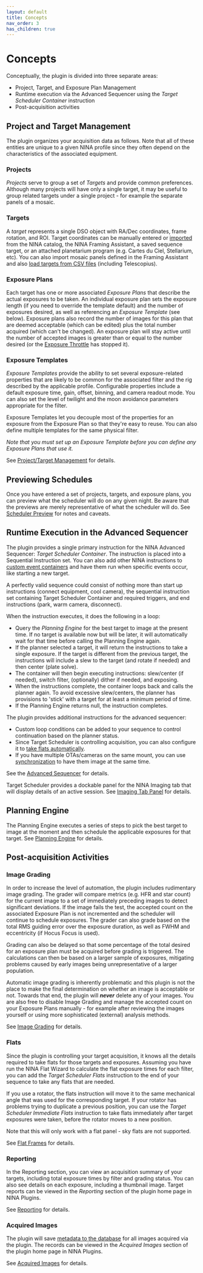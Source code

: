 ```yaml
---
layout: default
title: Concepts
nav_order: 3
has_children: true
---
```


# Concepts

Conceptually, the plugin is divided into three separate areas:
* Project, Target, and Exposure Plan Management
* Runtime execution via the Advanced Sequencer using the _Target Scheduler Container_ instruction
* Post-acquisition activities

## Project and Target Management

The plugin organizes your acquisition data as follows.  Note that all of these entities are unique to a given NINA profile since they often depend on the characteristics of the associated equipment.

### Projects
_Projects_ serve to group a set of _Targets_ and provide common preferences.  Although many projects will have only a single target, it may be useful to group related targets under a single project - for example the separate panels of a mosaic.

### Targets
A _target_ represents a single DSO object with RA/Dec coordinates, frame rotation, and ROI.  Target coordinates can be manually entered or [imported](../target-management/targets.html#target-import) from the NINA catalog, the NINA Framing Assistant, a saved sequence target, or an attached planetarium program (e.g. Cartes du Ciel, Stellarium, etc).  You can also import mosaic panels defined in the Framing Assistant and also [load targets from CSV files](../target-management/targets.html#bulk-target-import) (including Telescopius).

### Exposure Plans
Each target has one or more associated _Exposure Plans_ that describe the actual exposures to be taken.  An individual exposure plan sets the exposure length (if you need to override the template default) and the number of exposures desired, as well as referencing an _Exposure Template_ (see below).  Exposure plans also record the number of images for this plan that are deemed acceptable (which can be edited) plus the total number acquired (which can't be changed).  An exposure plan will stay active until the number of accepted images is greater than or equal to the number desired (or the [Exposure Throttle](../target-management/profiles.html#general-preferences) has stopped it).

### Exposure Templates
_Exposure Templates_ provide the ability to set several exposure-related properties that are likely to be common for the associated filter and the rig described by the applicable profile.  Configurable properties include a default exposure time, gain, offset, binning, and camera readout mode.  You can also set the level of twilight and the moon avoidance parameters appropriate for the filter.

Exposure Templates let you decouple most of the properties for an exposure from the Exposure Plan so that they're easy to reuse.  You can also define multiple templates for the same physical filter.

_Note that you must set up an Exposure Template before you can define any Exposure Plans that use it._


See [Project/Target Management](../target-management/index.html) for details.

## Previewing Schedules

Once you have entered a set of projects, targets, and exposure plans, you can preview what the scheduler will do on any given night.  Be aware that the previews are merely representative of what the scheduler will do.  See [Scheduler Preview](../scheduler-preview.html) for notes and caveats.

## Runtime Execution in the Advanced Sequencer

The plugin provides a single primary instruction for the NINA Advanced Sequencer: _Target Scheduler Container_.  The instruction is placed into a Sequential Instruction set.  You can also add other NINA instructions to [custom event containers](../sequencer/container.html#custom-event-instructions) and have them run when specific events occur, like starting a new target.

A perfectly valid sequence could consist of nothing more than start up instructions (connect equipment, cool camera), the sequential instruction set containing Target Scheduler Container and required triggers, and end instructions (park, warm camera, disconnect).

When the instruction executes, it does the following in a loop:
* Query the _Planning Engine_ for the best target to image at the present time.  If no target is available now but will be later, it will automatically wait for that time before calling the Planning Engine again.
* If the planner selected a target, it will return the instructions to take a single exposure.  If the target is different from the previous target, the instructions will include a slew to the target (and rotate if needed) and then center (plate solve).
* The container will then begin executing instructions: slew/center (if needed), switch filter, (optionally) dither if needed, and exposing.
* When the instructions complete, the container loops back and calls the planner again.  To avoid excessive slew/centers, the planner has provisions to 'stick' with a target for at least a minimum period of time.
* If the Planning Engine returns null, the instruction completes.

The plugin provides additional instructions for the advanced sequencer:
* Custom loop conditions can be added to your sequence to control continuation based on the planner status.
* Since Target Scheduler is controlling acquisition, you can also configure it to [take flats automatically](../flats.html).
* If you have multiple OTAs/cameras on the same mount, you can use [synchronization](../synchronization.html) to have them image at the same time.

See the [Advanced Sequencer](../sequencer/index.html) for details.

Target Scheduler provides a dockable panel for the NINA Imaging tab that will display details of an active session.  See [Imaging Tab Panel](../sequencer/imaging-panel.html) for details.

## Planning Engine

The Planning Engine executes a series of steps to pick the best target to image at the moment and then schedule the applicable exposures for that target.  See [Planning Engine](planning-engine.html) for details.

## Post-acquisition Activities

### Image Grading

In order to increase the level of automation, the plugin includes rudimentary image grading.  The grader will compare metrics (e.g. HFR and star count) for the current image to a set of immediately preceding images to detect significant deviations.  If the image fails the test, the accepted count on the associated Exposure Plan is not incremented and the scheduler will continue to schedule exposures.  The grader can also grade based on the total RMS guiding error over the exposure duration, as well as FWHM and eccentricity (if Hocus Focus is used).

Grading can also be delayed so that some percentage of the total desired for an exposure plan must be acquired before grading is triggered.  The calculations can then be based on a larger sample of exposures, mitigating problems caused by early images being unrepresentative of a larger population.

Automatic image grading is inherently problematic and this plugin is not the place to make the final determination on whether an image is acceptable or not.  Towards that end, the plugin will **_never_** delete any of your images.  You are also free to disable Image Grading and manage the accepted count on your Exposure Plans manually - for example after reviewing the images yourself or using more sophisticated (external) analysis methods.

See [Image Grading](../post-acquisition/image-grader.html) for details.

### Flats

Since the plugin is controlling your target acquisition, it knows all the details required to take flats for those targets and exposures.  Assuming you have run the NINA Flat Wizard to calculate the flat exposure times for each filter, you can add the _Target Scheduler Flats_ instruction to the end of your sequence to take any flats that are needed.  

If you use a rotator, the flats instruction will move it to the same mechanical angle that was used for the corresponding target.  If your rotator has problems trying to duplicate a previous position, you can use the _Target Scheduler Immediate Flats_ instruction to take flats immediately after target exposures were taken, before the rotator moves to a new position.

Note that this will only work with a flat panel - sky flats are not supported.

See [Flat Frames](../flats.html) for details.

### Reporting

In the Reporting section, you can view an acquisition summary of your targets, including total exposure times by filter and grading status.  You can also see details on each exposure, including a thumbnail image.  Target reports can be viewed in the _Reporting_ section of the plugin home page in NINA Plugins.

See [Reporting](../post-acquisition/reporting.html) for details.

### Acquired Images

The plugin will save [metadata to the database](../post-acquisition/acquisition-data.html) for all images acquired via the plugin.  The records can be viewed in the _Acquired Images_ section of the plugin home page in NINA Plugins.

See [Acquired Images](../post-acquisition/acquisition-data.html) for details.
